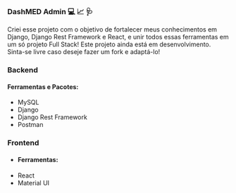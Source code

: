 ### DashMED Admin 💻 📈 🩺

Criei esse projeto com o objetivo de fortalecer meus conhecimentos em Django, Django Rest Framework e React, e unir todos essas ferramentas em um só projeto Full Stack! Este projeto ainda está em desenvolvimento. Sinta-se livre caso deseje fazer um fork e adaptá-lo!

### Backend 
#### Ferramentas e Pacotes:
* MySQL
* Django
* Django Rest Framework
* Postman

### Frontend

* #### Ferramentas:
* React
* Material UI
  
